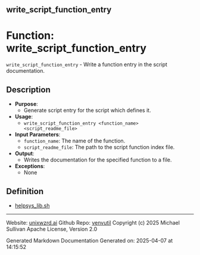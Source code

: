 ## write_script_function_entry
# Function: write_script_function_entry
 `write_script_function_entry` - Write a function entry in the script documentation.
## Description
- **Purpose**:
  - Generate script entry for the script which defines it.
- **Usage**: 
  - `write_script_function_entry <function_name> <script_readme_file>`
- **Input Parameters**: 
  - `function_name`: The name of the function.
  - `script_readme_file`: The path to the script function index file.
- **Output**: 
  - Writes the documentation for the specified function to a file.
- **Exceptions**: 
  - None

## Definition 

* [helpsys_lib.sh](../helpsys_lib_sh.md)
---

Website: [unixwzrd.ai](https://unixwzrd.ai)
Github Repo: [venvutil](https://github.com/unixwzrd/venvutil)
Copyright (c) 2025 Michael Sullivan
Apache License, Version 2.0

Generated Markdown Documentation
Generated on: 2025-04-07 at 14:15:52
